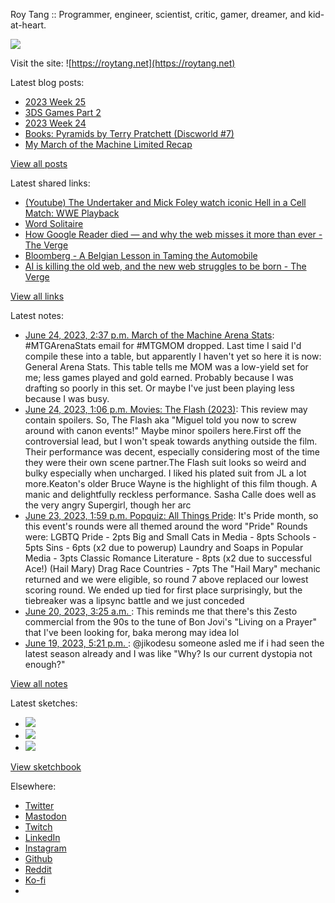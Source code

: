 Roy Tang :: Programmer, engineer, scientist, critic, gamer, dreamer, and kid-at-heart.

![](https://roytang.net/static/img/profile.jpg)

Visit the site: ![https://roytang.net](https://roytang.net)

Latest blog posts:

- [2023 Week 25](https://roytang.net/2023/06/2023-week-25/)
- [3DS Games Part 2](https://roytang.net/2023/06/3ds-games-2/)
- [2023 Week 24](https://roytang.net/2023/06/2023-week-24/)
- [Books: Pyramids by Terry Pratchett (Discworld #7)](https://roytang.net/2023/06/pyramids/)
- [My March of the Machine Limited Recap](https://roytang.net/2023/06/mtgmom-limited-recap/)

[View all posts](https://roytang.net/blog)

Latest shared links:

- [(Youtube) The Undertaker and Mick Foley watch iconic Hell in a Cell Match: WWE Playback](https://roytang.net/2023/07/782a2f2a1ca649de42fa59ca428ae7bb/)
- [Word Solitaire](https://roytang.net/2023/07/82cf85ebaf5084e989d6ec7ccf7ecafd/)
- [How Google Reader died — and why the web misses it more than ever - The Verge](https://roytang.net/2023/07/103571fbc5fa8fc7dd081e4bb88b1e50/)
- [Bloomberg - A Belgian Lesson in Taming the Automobile](https://roytang.net/2023/06/362dfa1b48044aced1d012c3440846cd/)
- [AI is killing the old web, and the new web struggles to be born - The Verge](https://roytang.net/2023/06/bf1a5970a70ac4c1162d4dda5b1106cb/)

[View all links](https://roytang.net/links)

Latest notes:

- [June 24, 2023, 2:37 p.m. March of the Machine Arena Stats](https://roytang.net/2023/06/mtgmom-stats/): #MTGArenaStats email for #MTGMOM dropped. Last time I said I&#x27;d compile these into a table, but apparently I haven&#x27;t yet so here it is now: General Arena Stats. This table tells me MOM was a low-yield set for me; less games played and gold earned. Probably because I was drafting so poorly in this set. Or maybe I&#x27;ve just been playing less because I was busy.
- [June 24, 2023, 1:06 p.m. Movies: The Flash (2023)](https://roytang.net/2023/06/the-flash-2023/): This review may contain spoilers. So, The Flash aka &quot;Miguel told you now to screw around with canon events!&quot; Maybe minor spoilers here.First off the controversial lead, but I won&#x27;t speak towards anything outside the film. Their performance was decent, especially considering most of the time they were their own scene partner.The Flash suit looks so weird and bulky especially when uncharged. I liked his plated suit from JL a lot more.Keaton&#x27;s older Bruce Wayne is the highlight of this film though. A manic and delightfully reckless performance. Sasha Calle does well as the very angry Supergirl, though her arc
- [June 23, 2023, 1:59 p.m. Popquiz: All Things Pride](https://roytang.net/2023/06/popquiz-pride/): It&#x27;s Pride month, so this event&#x27;s rounds were all themed around the word &quot;Pride&quot; Rounds were: LGBTQ Pride - 2pts Big and Small Cats in Media - 8pts Schools - 5pts Sins - 6pts (x2 due to powerup) Laundry and Soaps in Popular Media - 3pts Classic Romance Literature - 8pts (x2 due to successful Ace!) (Hail Mary) Drag Race Countries - 7pts The &quot;Hail Mary&quot; mechanic returned and we were eligible, so round 7 above replaced our lowest scoring round. We ended up tied for first place surprisingly, but the tiebreaker was a lipsync battle and we just conceded
- [June 20, 2023, 3:25 a.m. ](https://roytang.net/2023/06/joqouya/): This reminds me that there&#x27;s this Zesto commercial from the 90s to the tune of Bon Jovi&#x27;s &quot;Living on a Prayer&quot; that I&#x27;ve been looking for, baka merong may idea lol
- [June 19, 2023, 5:21 p.m. ](https://roytang.net/2023/06/110570142528721074/): @jikodesu someone asled me if i had seen the latest season already and I was like &quot;Why? Is our current dystopia not enough?&quot;

[View all notes](https://roytang.net/notes)

Latest sketches:


- ![](https://roytang.net/media/cache/3c/da/3cda657c471879c3cfa81b898b810cd6.jpg)
- ![](https://roytang.net/media/cache/a2/60/a260eacc913ee7c542024b154923702f.jpg)
- ![](https://roytang.net/media/cache/e0/88/e0888b7f7a1e342aba8cced2a0784cc4.jpg)

[View sketchbook](https://roytang.net/albums/sketchbook)


Elsewhere:

- [Twitter](https://twitter.com/roytang)
- [Mastodon](https://indieweb.social/@roytang)
- [Twitch](https://twitch.tv/twitchyroy)
- [LinkedIn](https://www.linkedin.com/in/roytang)
- [Instagram](https://instagram.com/roytang0400)
- [Github](https://github.com/roytang)
- [Reddit](https://reddit.com/u/hungryroy)
- [Ko-fi](https://ko-fi.com/roytang)
- [](mailto:hello@roytang.net)